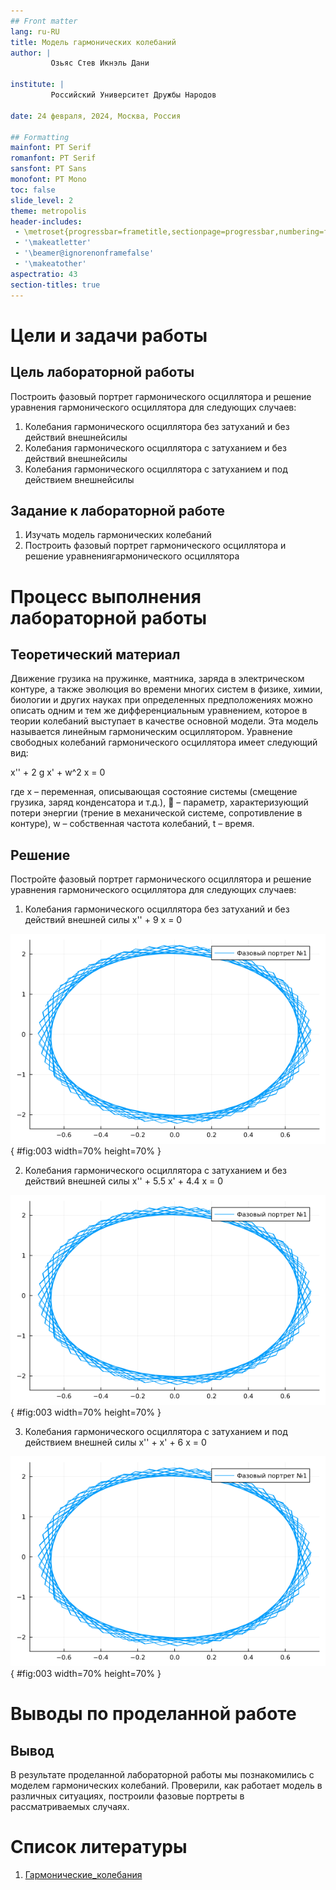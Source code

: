 ```yaml
---
## Front matter
lang: ru-RU
title: Модель гармонических колебаний
author: |
         Озьяс Стев Икнэль Дани

institute: |
         Российский Университет Дружбы Народов

date: 24 февраля, 2024, Москва, Россия

## Formatting
mainfont: PT Serif
romanfont: PT Serif
sansfont: PT Sans
monofont: PT Mono
toc: false
slide_level: 2
theme: metropolis
header-includes: 
 - \metroset{progressbar=frametitle,sectionpage=progressbar,numbering=fraction}
 - '\makeatletter'
 - '\beamer@ignorenonframefalse'
 - '\makeatother'
aspectratio: 43
section-titles: true
---
```


# Цели и задачи работы

## Цель лабораторной работы
 
Построить фазовый портрет гармонического осциллятора и решение уравнения гармонического осциллятора для следующих случаев:
1. Колебания гармонического осциллятора без затуханий и без действий внешнейсилы
2. Колебания гармонического осциллятора c затуханием и без действий внешнейсилы
3. Колебания гармонического осциллятора c затуханием и под действием внешнейсилы

## Задание к лабораторной работе

1. Изучать модель гармонических колебаний
2. Построить фазовый портрет гармонического осциллятора и решение уравнениягармонического осциллятора

# Процесс выполнения лабораторной работы

## Теоретический материал 

Движение грузика на пружинке, маятника, заряда в электрическом контуре, а
также эволюция во времени многих систем в физике, химии, биологии и других
науках при определенных предположениях можно описать одним и тем же
дифференциальным уравнением, которое в теории колебаний выступает в качестве
основной модели. Эта модель называется линейным гармоническим осциллятором.
Уравнение свободных колебаний гармонического осциллятора имеет
следующий вид:		

x'' + 2 g x' + w^2 x = 0

где x – переменная, описывающая состояние системы (смещение грузика, заряд конденсатора и т.д.),  – параметр, характеризующий потери энергии (трение в механической системе, сопротивление в контуре), w – собственная частота колебаний, t – время.


## Решение

Постройте фазовый портрет гармонического осциллятора и решение уравнения гармонического осциллятора для следующих случаев:

1. Колебания гармонического осциллятора без затуханий и без действий внешней силы
x'' + 9 x = 0

![Фазовый портрет №1 (Julia)](image/image1.png){ #fig:003 width=70% height=70% }

2. Колебания гармонического осциллятора c затуханием и без действий внешней силы
x'' + 5.5 x' + 4.4 x = 0

![Фазовый портрет №2 (Julia)](image/image1.png){ #fig:003 width=70% height=70% }

3. Колебания гармонического осциллятора c затуханием и под действием внешней силы
x'' + x' + 6 x = 0

![Фазовый портрет №3 (Julia)](image/image1.png){ #fig:003 width=70% height=70% }

# Выводы по проделанной работе

## Вывод

В результате проделанной лабораторной работы мы познакомились с моделем гармонических колебаний. 
Проверили, как работает модель в различных ситуациях, построили фазовые портреты в рассматриваемых случаях.

# Список литературы

1. [Гармонические_колебания](https://ru.wikipedia.org/wiki/Гармонические_колебания)
